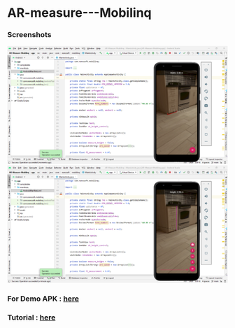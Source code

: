 # AR-measure---Mobilinq

### Screenshots

<img src = "Screenshots/Screenshot_1.png" />
<img src = "Screenshots/Screenshot_2.png" />

### For Demo APK : [here](https://github.com/julian-medve/AR-Measure-Mobilinq/blob/main/Demo/AR_mobilinq.apk)
### Tutorial : [here](https://github.com/julian-medve/AR-Measure-Mobilinq/blob/main/Demo/AR_mobilinq.mp4)
